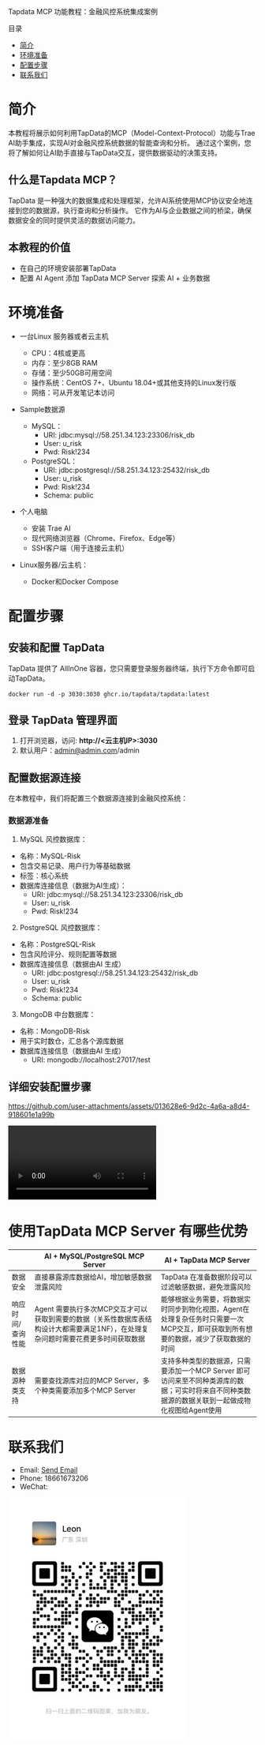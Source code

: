 Tapdata MCP 功能教程：金融风控系统集成案例

目录

- [简介](#简介)
- [环境准备](#环境准备)
- [配置步骤](#配置步骤)
- [联系我们](#联系我们)
# 简介

本教程将展示如何利用TapData的MCP（Model-Context-Protocol）功能与Trae AI助手集成，实现AI对金融风控系统数据的智能查询和分析。
通过这个案例，您将了解如何让AI助手直接与TapData交互，提供数据驱动的决策支持。

## 什么是Tapdata MCP？

TapData 是一种强大的数据集成和处理框架，允许AI系统使用MCP协议安全地连接到您的数据源，执行查询和分析操作。
它作为AI与企业数据之间的桥梁，确保数据安全的同时提供灵活的数据访问能力。

## 本教程的价值

- 在自己的环境安装部署TapData
- 配置 AI Agent 添加 TapData MCP Server 探索 AI + 业务数据

# 环境准备

- 一台Linux 服务器或者云主机
    - CPU：4核或更高
    - 内存：至少8GB RAM
    - 存储：至少50GB可用空间
    - 操作系统：CentOS 7+、Ubuntu 18.04+或其他支持的Linux发行版
    - 网络：可从开发笔记本访问

- Sample数据源
    - MySQL：
        - URI: jdbc:mysql://58.251.34.123:23306/risk_db
        - User: u_risk
        - Pwd: Risk!234
    - PostgreSQL：
        - URI: jdbc:postgresql://58.251.34.123:25432/risk_db
        - User: u_risk
        - Pwd: Risk!234
        - Schema: public

- 个人电脑
  - 安装 Trae AI
  - 现代网络浏览器（Chrome、Firefox、Edge等）
  - SSH客户端（用于连接云主机）

- Linux服务器/云主机：
  - Docker和Docker Compose

# 配置步骤

## 安装和配置 TapData

 TapData 提供了 AllInOne 容器，您只需要登录服务器终端，执行下方命令即可启动TapData。
```shell
docker run -d -p 3030:3030 ghcr.io/tapdata/tapdata:latest
```

## 登录 TapData 管理界面

1. 打开浏览器，访问: **http://<云主机IP>:3030**
2. 默认用户：admin@admin.com/admin

## 配置数据源连接

在本教程中，我们将配置三个数据源连接到金融风控系统：

### 数据源准备
1. MySQL 风控数据库：
- 名称：MySQL-Risk
- 包含交易记录、用户行为等基础数据
- 标签：核心系统
- 数据库连接信息（数据为AI生成）：
    - URI: jdbc:mysql://58.251.34.123:23306/risk_db
    - User: u_risk
    - Pwd: Risk!234

2. PostgreSQL 风控数据库：
- 名称：PostgreSQL-Risk
- 包含风险评分、规则配置等数据
- 数据库连接信息（数据由AI 生成）
    - URI: jdbc:postgresql://58.251.34.123:25432/risk_db
    - User: u_risk
    - Pwd: Risk!234
    - Schema: public

3. MongoDB 中台数据库：
- 名称：MongoDB-Risk
- 用于实时数仓，汇总各个源库数据
- 数据库连接信息（数据由AI 生成）
    - URI: mongodb://localhost:27017/test


## 详细安装配置步骤

https://github.com/user-attachments/assets/013628e6-9d2c-4a6a-a8d4-918601e1a99b

<video src="demo.mp4" controls>
  Your browser does not support the video tag.
</video>

# 使用TapData MCP Server 有哪些优势

|           | AI + MySQL/PostgreSQL MCP Server                                        | AI + TapData MCP Server                                                          |
|-----------|-------------------------------------------------------------------------|----------------------------------------------------------------------------------|
| 数据安全      | 直接暴露源库数据给AI，增加敏感数据泄露风险                                                  | TapData 在准备数据阶段可以过滤敏感数据，避免泄露风险                                                   |
| 响应时间/查询性能 | Agent 需要执行多次MCP交互才可以获取到需要的数据（关系性数据库表结构设计大都需要满足1NF），在处理复杂问题时需要花费更多时间获取数据 | 能够根据业务需要，将数据实时同步到物化视图，Agent在处理复杂任务时只需要一次MCP交互，即可获取到所有想要的数据，减少了获取数据的时间            |
| 数据源种类支持   | 需要查找源库对应的MCP Server，多个种类需要添加多个MCP Server                                | 支持多种类型的数据源，只需要添加一个MCP Server 即可访问来至不同种类源库的数据；可实时将来自不同种类数据源的数据关联到一起做成物化视图给Agent使用 |

# 联系我们

- Email: [Send Email](mailto:leon@tapdata.io)
- Phone: 18661673206
- WeChat:
<img src="qr_code.jpeg">

